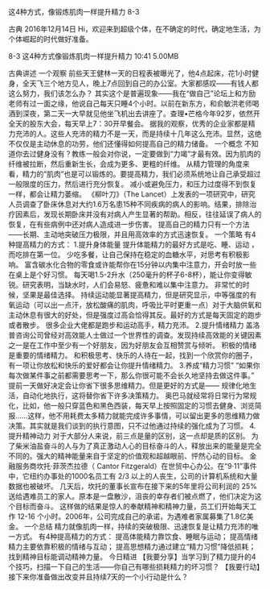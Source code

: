 这4种方式，像锻炼肌肉一样提升精力 8-3


古典
2016年12月14日
Hi，欢迎来到超级个体，在不确定的时代，确定地生活，为个体崛起的时代做好准备。

8-3 这4种方式像锻炼肌肉一样提升精力
10:41 5.00MB

古典讲述
一个观察
前些天王健林一天的日程表被曝光了，他4点起床，花1小时健身，全天飞三个地方见人，晚上7点回到自己的办公室。大家都感叹——有钱人都这么努力，我们该怎么办？
其实这个是普遍现象——我在“做自己”论坛上和方励老师有过一面之缘，他说自己每天只睡4个小时。以前在新东方，和俞敏洪老师喝酒到深夜，第二天一大早就见他坐飞机出去讲座了。查理•芒格今年92岁，依然开全天的股东大会，每天早上7：30开早餐会。
据我的观察，优秀的企业家都是精力充沛的人。这些人充沛的精力不是一天，而是持续十几年这么充沛。显然，这绝不仅仅是主动休息的功劳，他们还懂得如何提高自己的精力储备。
一个概念
不知道你去过健身没有？教练一般会对你说，一定要做到“力竭”才最有效。因为肌肉的纤维被拉断，然后重新生长，会成为更多、更粗的纤维。
从精力管理的角度来看，精力的“肌肉”也是可以锻炼的。要提高精力，我们必须系统地让自己承受超过一般限度的压力，然后进行充分恢复。
减小或避免压力，和压力过度得不到恢复一样，都会让精力萎缩。
《柳叶刀》（The Lancet）上发表的一项研究中，研究人员调查了卧床休息对大约1.6万名患15种不同疾病的病人的影响。结果，排除治疗因素后，发现长期卧床并没有对病人产生显著的帮助。相反，往往延误了病人的恢复，在有些病例中还对病人造成进一步伤害。
提高自己的精力只有一个方法——长期、主动地突破压力极限，并且用高效率的方式迅速恢复。
一个策略
有4种提高精力的方式：
1.提升身体能量
提升体能精力的最好方式是吃、睡、运动 ，而吃排在第一位。
少吃多餐，让自己保持在稳定的血糖水平，对思考有积极影响。
富含碳水化合物的零食或许能帮你在15分钟以内集中注意力，开会时放一些在桌上是个好习惯。
每天喝1.5-2升水（250毫升的杯子6-8杯），能让你变得敏锐。研究表明，当缺水时，人们会易怒、疲惫和难以集中注意力。
非常忙的时候，坚果是最佳选择。
持续运动能显著提高精力，但是研究显示，中等强度的有氧运动（可以出一点汗，放松酸痛的肌肉，呼吸比平时更重一点）对于大脑供氧和主动休息有很大的好处，但是强度过高会恰得其反。最好的方式是每天固定的跑步或者散步。
很多企业大佬都是跑步和运动高手，精力充沛。
2.提升情绪精力
盖洛普咨询公司曾经对高效能人士做过一个世界性的调查。发现持续高效能的关键因素之一是在工作中至少有一个好朋友，因为好朋友会互相赞赏与倾听。
积极的情绪是重要的情绪精力。
和积极思考、快乐的人待在一起，找到一个欣赏你的圈子，有一项让你放松和快乐的爱好都会让你提升情绪精力。
3.养成“精力习惯”
“如果你每次做某件事之前都需要思考一下，那么你很可能不会长久地坚持去做这件事。”
提前一天做好决定会让你省下很多思维精力。但是更好的方式是——
规律化地生活，自动化地执行，这将替你省下许多决策精力。
奥巴马就经常将日常行为常规化，比如，他一般只穿蓝色和黑色西装，每天早上按照固定的习惯去健身、浏览简报……这样，他不用耗费太多精力就能完成许多事情，可以留出更多的思维精力做决策。其实就是我们谈到的执行意图，只不过他通过持续的强化成为了习惯。
4.提升精神动力
对于大部分人来说，前三点是量的区别，这一点却是质的区别。
为了柴米油盐奋斗的人与为了真正激动人心的目标奋斗的人，释放出来的能量是完全不同的。强大的精神能量来自于坚定的价值观和超越眼前、怦然心动的目标。
金融服务商坎托·菲茨杰拉德（ Cantor Fitzgerald）在世贸中心办公。在“9·11”事件中，它纽约办事处的1000名员工有 2/3 以上的人丧生，公司的计算机系统和大量数据也被破坏。
几天后，坎托的董事长宣布在接下来的5年里将公司利润的 25% 送给遇难员工的家人。原本是一盘散沙，沮丧的幸存者们被点燃了，他们决定为这个目标而奋斗。 
这样做的结果是惊人的奉献精神和精神力量，员工们开始每天工作 12-16 个小时。2006年，公司完成自己的承诺，为遇难者家属募集了1.8亿美金。
一个总结
精力就像肌肉一样，持续的突破极限、迅速恢复是让精力充沛的唯一方式。
有4种提高精力的方式：
提高体能精力靠饮食、睡眠与运动；
提高情绪精力主要依靠积极的情绪与互动；
提高思想精力通过建立“精力习惯”降低损耗；
找到精神目标能调动精神力量。
今日精进
【我要分享】当学习到了精力提升的4个技巧，扫描一下自己的生活——你自己有哪些损耗精力的坏习惯？
【我要行动】接下来你准备做出改变并且持续7天的一个小行动是什么？